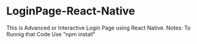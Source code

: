 # LoginPage-React-Native
This is Advanced or Interactive Login Page using React Native.
Notes: To Runnig that Code
Use "npm install"
